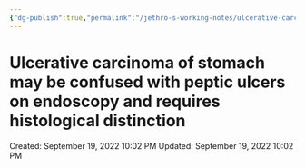 ```yaml
---
{"dg-publish":true,"permalink":"/jethro-s-working-notes/ulcerative-carcinoma-of-stomach-may-be-confused-wi/","dgPassFrontmatter":true}
---
```



# Ulcerative carcinoma of stomach may be confused with peptic ulcers on endoscopy and requires histological distinction

Created: September 19, 2022 10:02 PM
Updated: September 19, 2022 10:02 PM